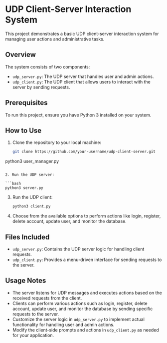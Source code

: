 # UDP Client-Server Interaction System

This project demonstrates a basic UDP client-server interaction system for managing user actions and administrative tasks.

## Overview

The system consists of two components:

- `udp_server.py`: The UDP server that handles user and admin actions.
- `udp_client.py`: The UDP client that allows users to interact with the server by sending requests.

## Prerequisites

To run this project, ensure you have Python 3 installed on your system.

## How to Use

1. Clone the repository to your local machine:

   ```bash
   git clone https://github.com/your-username/udp-client-server.git

  python3 user_manager.py
   ```

2. Run the UDP server:

   ```bash
   python3 server.py
   ```

3. Run the UDP client:

   ```bash
   python3 client.py
   ```

4. Choose from the available options to perform actions like login, register, delete account, update user, and monitor the database.

## Files Included

- `udp_server.py`: Contains the UDP server logic for handling client requests.
- `udp_client.py`: Provides a menu-driven interface for sending requests to the server.

## Usage Notes

- The server listens for UDP messages and executes actions based on the received requests from the client.
- Clients can perform various actions such as login, register, delete account, update user, and monitor the database by sending specific requests to the server.
- Customize the server logic in `udp_server.py` to implement actual functionality for handling user and admin actions.
- Modify the client-side prompts and actions in `udp_client.py` as needed for your application.
